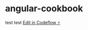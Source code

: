 # angular-cookbook
test test 
[Edit in Codeflow ⚡️](https://stackblitz.com/~/github.com/asifamingov/angular-cookbook)
